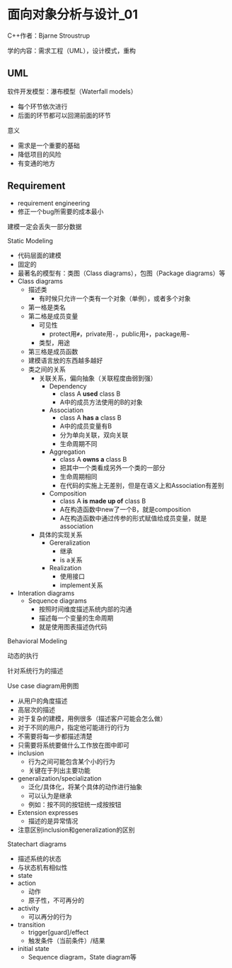 # 面向对象分析与设计_01

C++作者：Bjarne Stroustrup

学的内容：需求工程（UML），设计模式，重构

## UML

软件开发模型：瀑布模型（Waterfall models）

- 每个环节依次进行
- 后面的环节都可以回溯前面的环节

意义

- 需求是一个重要的基础
- 降低项目的风险
- 有变通的地方

## Requirement

- requirement engineering
- 修正一个bug所需要的成本最小

建模一定会丢失一部分数据

Static Modeling

- 代码层面的建模
- 固定的
- 最著名的模型有：类图（Class diagrams），包图（Package diagrams）等
- Class diagrams
  - 描述类
    - 有时候只允许一个类有一个对象（单例），或者多个对象
  - 第一格是类名
  - 第二格是成员变量
    - 可见性
      - protect用`#`，private用`-`，public用`+`，package用`~`
    - 类型，用途
  - 第三格是成员函数
  - 建模语言放的东西越多越好
  - 类之间的关系
    - 关联关系，偏向抽象（关联程度由弱到强）
      - Dependency
        - class A **used** class B
        - A中的成员方法使用的B的对象
      - Association
        - class A **has a** class B
        - A中的成员变量有B
        - 分为单向关联，双向关联
        - 生命周期不同
      - Aggregation
        - class A **owns a** class B
        - 把其中一个类看成另外一个类的一部分
        - 生命周期相同
        - 在代码的实施上无差别，但是在语义上和Association有差别
      - Composition
        - class A **is made up of** class B
        - A在构造函数中new了一个B，就是composition
        - A在构造函数中通过传参的形式赋值给成员变量，就是association
    - 具体的实现关系
      - Gereralization
        - 继承
        - is a关系
      - Realization
        - 使用接口
        - implement关系
- Interation diagrams
  - Sequence diagrams
    - 按照时间维度描述系统内部的沟通
    - 描述每一个变量的生命周期
    - 就是使用图表描述伪代码

Behavioral Modeling

动态的执行

针对系统行为的描述

Use case diagram用例图
- 从用户的角度描述
- 高层次的描述
- 对于复杂的建模，用例很多（描述客户可能会怎么做）
- 对于不同的用户，指定他可能进行的行为
- 不需要将每一步都描述清楚
- 只需要将系统要做什么工作放在图中即可
- inclusion
  - 行为之间可能包含某个小的行为
  - 关键在于列出主要功能
- generalization/specialization
  - 泛化/具体化，将某个具体的动作进行抽象
  - 可以认为是继承
  - 例如：按不同的按钮统一成按按钮
- Extension expresses
  - 描述的是异常情况
- 注意区别inclusion和generalization的区别

Statechart diagrams
- 描述系统的状态
- 与状态机有相似性
- state
- action
  - 动作
  - 原子性，不可再分的
- activity
  - 可以再分的行为
- transition
  - trigger[guard]/effect
  - 触发条件（当前条件）/结果
- initial state
  - Sequence diagram，State diagram等

